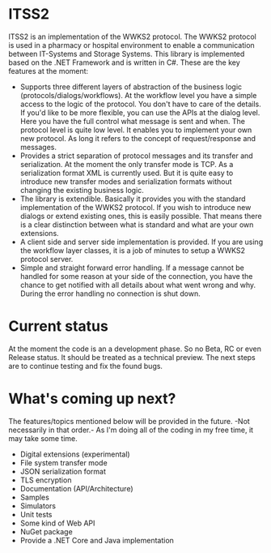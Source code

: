 # ITSS2
ITSS2 is an implementation of the WWKS2 protocol. The WWKS2 protocol is used in a pharmacy or hospital environment to enable a communication between IT-Systems and Storage Systems. This library is implemented based on the .NET Framework and is written in C#. These are the key features at the moment:

- Supports three different layers of abstraction of the business logic (protocols/dialogs/workflows). At the workflow level you have a simple access to the logic of the protocol. You don't have to care of the details. If you'd like to be more flexible, you can use the APIs at the dialog level. Here you have the full control what message is sent and when. The protocol level is quite low level. It enables you to implement your own new protocol. As long it refers to the concept of request/response and messages.
- Provides a strict separation of protocol messages and its transfer and serialization. At the moment the only transfer mode is TCP. As a serialization format XML is currently used. But it is quite easy to introduce new transfer modes and serialization formats without changing the existing business logic.
- The library is extendible. Basically it provides you with the standard implementation of the WWKS2 protocol. If you wish to introduce new dialogs or extend existing ones, this is easily possible. That means there is a clear distinction between what is standard and what are your own extensions.
- A client side and server side implementation is provided. If you are using the workflow layer classes, it is a job of minutes to setup a WWKS2 protocol server.
- Simple and straight forward error handling. If a message cannot be handled for some reason at your side of the connection, you have the chance to get notified with all details about what went wrong and why. During the error handling no connection is shut down.

# Current status
At the moment the code is an a development phase. So no Beta, RC or even Release status. It should be treated as a technical preview. The next steps are to continue testing and fix the found bugs.

# What's coming up next?
The features/topics mentioned below will be provided in the future. -Not necessarily in that order.-
As I'm doing all of the coding in my free time, it may take some time.

- Digital extensions (experimental)
- File system transfer mode
- JSON serialization format
- TLS encryption
- Documentation (API/Architecture)
- Samples
- Simulators
- Unit tests
- Some kind of Web API
- NuGet package
- Provide a .NET Core and Java implementation

